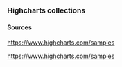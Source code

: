 ### Highcharts collections



#### Sources

https://www.highcharts.com/samples

https://www.highcharts.com/samples